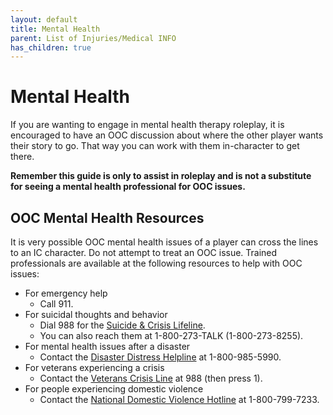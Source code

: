 ```yaml
---
layout: default
title: Mental Health
parent: List of Injuries/Medical INFO
has_children: true
---
```


# Mental Health

If you are wanting to engage in mental health therapy roleplay, it is encouraged to have an OOC discussion about where the other player wants their story to go. That way you can work with them in-character to get there. 

**Remember this guide is only to assist in roleplay and is not a substitute for seeing a mental health professional for OOC issues.**

## OOC Mental Health Resources

It is very possible OOC mental health issues of a player can cross the lines to an IC character. Do not attempt to treat an OOC issue. Trained professionals are available at the following resources to help with OOC issues:

- For emergency help 
  - Call 911.
- For suicidal thoughts and behavior 
  - Dial 988 for the [Suicide & Crisis Lifeline](https://988lifeline.org/). 
  - You can also reach them at 1-800-273-TALK (1-800-273-8255).
- For mental health issues after a disaster 
  - Contact the [Disaster Distress Helpline](https://www.samhsa.gov/find-help/disaster-distress-helpline) at 1-800-985-5990.
- For veterans experiencing a crisis 
  - Contact the [Veterans Crisis Line](https://www.veteranscrisisline.net/) at 988 (then press 1).
- For people experiencing domestic violence 
  - Contact the [National Domestic Violence Hotline](https://www.thehotline.org/) at 1-800-799-7233.